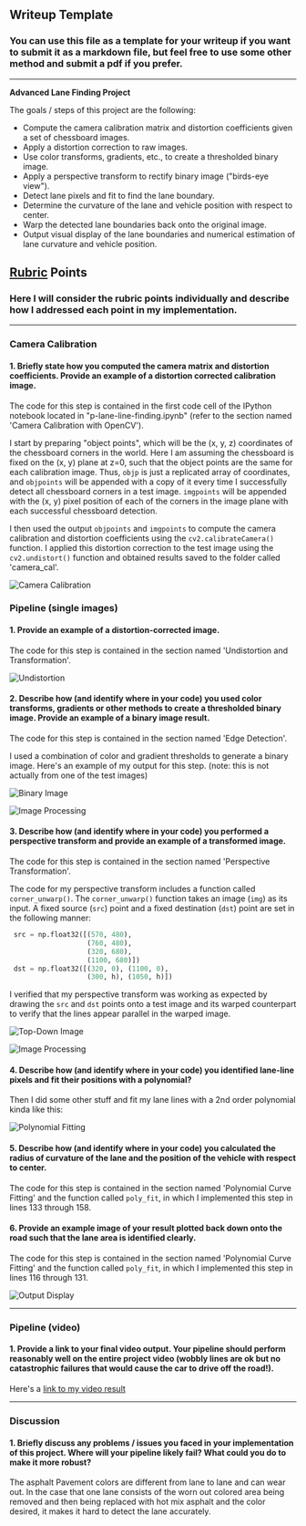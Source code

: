 ## Writeup Template

### You can use this file as a template for your writeup if you want to submit it as a markdown file, but feel free to use some other method and submit a pdf if you prefer.

---

**Advanced Lane Finding Project**

The goals / steps of this project are the following:

* Compute the camera calibration matrix and distortion coefficients given a set of chessboard images.
* Apply a distortion correction to raw images.
* Use color transforms, gradients, etc., to create a thresholded binary image.
* Apply a perspective transform to rectify binary image ("birds-eye view").
* Detect lane pixels and fit to find the lane boundary.
* Determine the curvature of the lane and vehicle position with respect to center.
* Warp the detected lane boundaries back onto the original image.
* Output visual display of the lane boundaries and numerical estimation of lane curvature and vehicle position.

[//]: # (Image References)

[image0]: ./output_images/calibration.jpg "Calibration"
[image1]: ./output_images/undistorted.png "Undistorted Image"
[image2]: ./output_images/binary.png "Binary Image"
[image3]: ./output_images/bird_eye.png "Bird Eye View"
[image4]: ./output_images/color_channel.png "Color Channel Threshold"
[image5]: ./output_images/rectangle_poly_plot.png "Polynomial Fitting"
[image6]: ./output_images/image_process.png "Image Processing"
[image7]: ./output_images/poly_output.png "Output"
[video1]: ./project_video_output.mp4 "Video"

## [Rubric](https://review.udacity.com/#!/rubrics/571/view) Points

### Here I will consider the rubric points individually and describe how I addressed each point in my implementation.  

---

### Camera Calibration

#### 1. Briefly state how you computed the camera matrix and distortion coefficients. Provide an example of a distortion corrected calibration image.

The code for this step is contained in the first code cell of the IPython notebook located in "p-lane-line-finding.ipynb" (refer to the section named 'Camera Calibration with OpenCV').  

I start by preparing "object points", which will be the (x, y, z) coordinates of the chessboard corners in the world. Here I am assuming the chessboard is fixed on the (x, y) plane at z=0, such that the object points are the same for each calibration image.  Thus, `objp` is just a replicated array of coordinates, and `objpoints` will be appended with a copy of it every time I successfully detect all chessboard corners in a test image.  `imgpoints` will be appended with the (x, y) pixel position of each of the corners in the image plane with each successful chessboard detection.  

I then used the output `objpoints` and `imgpoints` to compute the camera calibration and distortion coefficients using the `cv2.calibrateCamera()` function.  I applied this distortion correction to the test image using the `cv2.undistort()` function and obtained results saved to the folder called 'camera_cal'. 

![Camera Calibration][image0]

### Pipeline (single images)

#### 1. Provide an example of a distortion-corrected image.

The code for this step is contained in the section named 'Undistortion and Transformation'.  

![Undistortion][image1]

#### 2. Describe how (and identify where in your code) you used color transforms, gradients or other methods to create a thresholded binary image.  Provide an example of a binary image result.

The code for this step is contained in the section named 'Edge Detection'.  

I used a combination of color and gradient thresholds to generate a binary image. Here's an example of my output for this step. (note: this is not actually from one of the test images)

![Binary Image][image2]

![Image Processing][image4]


#### 3. Describe how (and identify where in your code) you performed a perspective transform and provide an example of a transformed image.

The code for this step is contained in the section named 'Perspective Transformation'. 

The code for my perspective transform includes a function called `corner_unwarp()`. The `corner_unwarp()` function takes an image (`img`) as its input. A fixed source (`src`) point and a fixed destination (`dst`) point are set in the following manner:

```python
 src = np.float32([(570, 480),
                   (760, 480),
                   (320, 680),
                   (1100, 680)])         
 dst = np.float32([(320, 0), (1100, 0), 
                   (300, h), (1050, h)])
```

I verified that my perspective transform was working as expected by drawing the `src` and `dst` points onto a test image and its warped counterpart to verify that the lines appear parallel in the warped image.

![Top-Down Image][image3]

![Image Processing][image6]

#### 4. Describe how (and identify where in your code) you identified lane-line pixels and fit their positions with a polynomial?

Then I did some other stuff and fit my lane lines with a 2nd order polynomial kinda like this:

![Polynomial Fitting][image5]

#### 5. Describe how (and identify where in your code) you calculated the radius of curvature of the lane and the position of the vehicle with respect to center.

The code for this step is contained in the section named 'Polynomial Curve Fitting' and the function called `poly_fit`, in which I implemented this step in lines 133 through 158. 

#### 6. Provide an example image of your result plotted back down onto the road such that the lane area is identified clearly.

The code for this step is contained in the section named 'Polynomial Curve Fitting' and the function called `poly_fit`, in which I implemented this step in lines 116 through 131. 

![Output Display][image7]

---

### Pipeline (video)

#### 1. Provide a link to your final video output.  Your pipeline should perform reasonably well on the entire project video (wobbly lines are ok but no catastrophic failures that would cause the car to drive off the road!).

Here's a [link to my video result][video1]

---

### Discussion

#### 1. Briefly discuss any problems / issues you faced in your implementation of this project.  Where will your pipeline likely fail?  What could you do to make it more robust?


The asphalt Pavement colors are different from lane to lane and can wear out. In the case that one lane consists of the worn out colored area being removed and then being replaced with hot mix asphalt and the color desired, it makes it hard to detect the lane accurately. 

